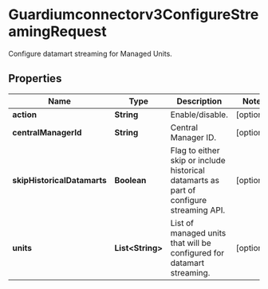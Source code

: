 

# Guardiumconnectorv3ConfigureStreamingRequest

Configure datamart streaming for Managed Units.

## Properties

| Name | Type | Description | Notes |
|------------ | ------------- | ------------- | -------------|
|**action** | **String** | Enable/disable. |  [optional] |
|**centralManagerId** | **String** | Central Manager ID. |  [optional] |
|**skipHistoricalDatamarts** | **Boolean** | Flag to either skip or include historical datamarts as part of configure streaming API. |  [optional] |
|**units** | **List&lt;String&gt;** | List of managed units that will be configured for datamart streaming. |  [optional] |



